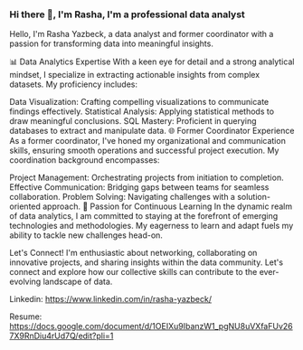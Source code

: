 ### Hi there 👋, I'm Rasha, I'm a professional data analyst

Hello, I'm Rasha Yazbeck, a data analyst and former coordinator with a passion for transforming data into meaningful insights. 

📊 Data Analytics Expertise
With a keen eye for detail and a strong analytical mindset, I specialize in extracting actionable insights from complex datasets. My proficiency includes:

Data Visualization: Crafting compelling visualizations to communicate findings effectively.
Statistical Analysis: Applying statistical methods to draw meaningful conclusions.
SQL Mastery: Proficient in querying databases to extract and manipulate data.
🌐 Former Coordinator Experience
As a former coordinator, I've honed my organizational and communication skills, ensuring smooth operations and successful project execution. My coordination background encompasses:

Project Management: Orchestrating projects from initiation to completion.
Effective Communication: Bridging gaps between teams for seamless collaboration.
Problem Solving: Navigating challenges with a solution-oriented approach.
🚀 Passion for Continuous Learning
In the dynamic realm of data analytics, I am committed to staying at the forefront of emerging technologies and methodologies. My eagerness to learn and adapt fuels my ability to tackle new challenges head-on.

Let's Connect!
I'm enthusiastic about networking, collaborating on innovative projects, and sharing insights within the data community. Let's connect and explore how our collective skills can contribute to the ever-evolving landscape of data.

Linkedin: https://www.linkedin.com/in/rasha-yazbeck/

Resume: https://docs.google.com/document/d/1OEIXu9IbanzW1_pgNU8uVXfaFUv267X9RnDiu4rUd7Q/edit?pli=1
